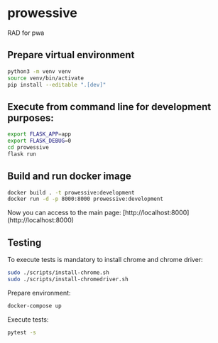 # prowessive
RAD for pwa

## Prepare virtual environment

```bash 
python3 -m venv venv
source venv/bin/activate
pip install --editable ".[dev]"
```

## Execute from command line for development purposes:
```bash
export FLASK_APP=app
export FLASK_DEBUG=0
cd prowessive
flask run 
```

## Build and run docker image
```bash
docker build . -t prowessive:development
docker run -d -p 8000:8000 prowessive:development
```
Now you can access to the main page: 
[http://localhost:8000] (http://localhost:8000)

## Testing
To execute tests is mandatory to install chrome and chrome driver:
```bash
sudo ./scripts/install-chrome.sh
sudo ./scripts/install-chromedriver.sh
```
Prepare environment:
```bash
docker-compose up
```

Execute tests:
```bash
pytest -s
```



